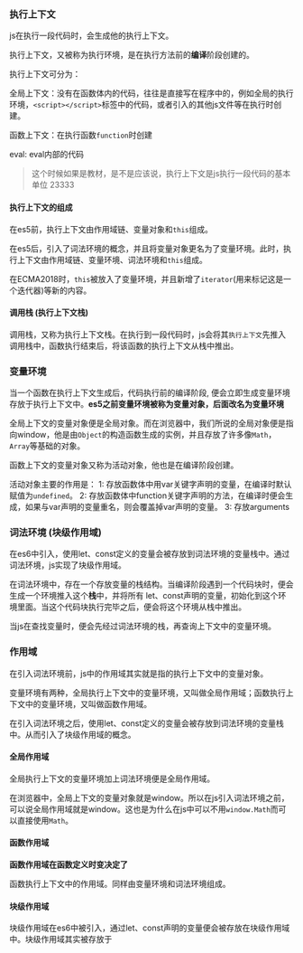 
### 执行上下文

js在执行一段代码时，会生成他的执行上下文。

执行上下文，又被称为执行环境，是在执行方法前的**编译**阶段创建的。

执行上下文可分为：

全局上下文：没有在函数体内的代码，往往是直接写在程序中的，例如全局的执行环境，`<script></script>`标签中的代码，或者引入的其他js文件等在执行时创建。

函数上下文：在执行函数`function`时创建

eval: eval内部的代码

> 这个时候如果是教材，是不是应该说，执行上下文是js执行一段代码的基本单位 23333


#### 执行上下文的组成

在es5前，执行上下文由作用域链、变量对象和`this`组成。

在es5后，引入了词法环境的概念，并且将变量对象更名为了变量环境。此时，执行上下文由作用域链、变量环境、词法环境和`this`组成。

在ECMA2018时，`this`被放入了变量环境，并且新增了`iterator`(用来标记这是一个迭代器)等新的内容。

#### 调用栈 (执行上下文栈)

调用栈，又称为执行上下文栈。在执行到一段代码时，js会将其`执行上下文`先推入调用栈中，函数执行结束后，将该函数的执行上下文从栈中推出。

### 变量环境

当一个函数在执行上下文生成后，代码执行前的编译阶段, 便会立即生成变量环境存放于执行上下文中。**es5之前变量环境被称为变量对象，后面改名为变量环境**


全局上下文的变量对象便是全局对象。而在浏览器中，我们所说的全局对象便是指向window，他是由`Object`的构造函数生成的实例，并且存放了许多像`Math`，`Array`等基础的对象。

函数上下文的变量对象又称为活动对象，他也是在编译阶段创建。

活动对象主要的作用是：
1: 存放函数体中用var关键字声明的变量，在编译时默认赋值为`undefined`。
2: 存放函数体中function关键字声明的方法，在编译时便会生成，如果与var声明的变量重名，则会覆盖掉var声明的变量。
3: 存放arguments

### 词法环境 (块级作用域)

在es6中引入，使用let、const定义的变量会被存放到词法环境的变量栈中。通过词法环境，js实现了块级作用域。

在词法环境中，存在一个存放变量的栈结构。当编译阶段遇到一个代码块时，便会生成一个环境推入这个**栈**中，并将所有
let、const声明的变量，初始化到这个环境里面。当这个代码块执行完毕之后，便会将这个环境从栈中推出。

当js在查找变量时，便会先经过词法环境的栈，再查询上下文中的变量环境。

### 作用域

在引入词法环境前，js中的作用域其实就是指的执行上下文中的变量对象。

变量环境有两种，全局执行上下文中的变量环境，又叫做全局作用域；函数执行上下文中的变量环境，又叫做函数作用域。

在引入词法环境之后，使用let、const定义的变量会被存放到词法环境的变量栈中。从而引入了块级作用域的概念。

#### 全局作用域

全局执行上下文的变量环境加上词法环境便是全局作用域。

在浏览器中，全局上下文的变量对象就是window。所以在js引入词法环境之前，可以说全局作用域就是window。这也是为什么在js中可以不用`window.Math`而可以直接使用`Math`。

#### 函数作用域

**函数作用域在函数定义时变决定了**

函数执行上下文中的作用域。同样由变量环境和词法环境组成。

#### 块级作用域

块级作用域在es6中被引入，通过let、const声明的变量便会被存放在块级作用域中。块级作用域其实被存放于